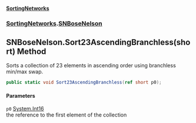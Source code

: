 #### [SortingNetworks](index.md 'index')
### [SortingNetworks](SortingNetworks.md 'SortingNetworks').[SNBoseNelson](SortingNetworks_SNBoseNelson.md 'SortingNetworks.SNBoseNelson')
## SNBoseNelson.Sort23AscendingBranchless(short) Method
Sorts a collection of 23 elements in ascending order using branchless min/max swap.  
```csharp
public static void Sort23AscendingBranchless(ref short p0);
```
#### Parameters
<a name='SortingNetworks_SNBoseNelson_Sort23AscendingBranchless(short)_p0'></a>
`p0` [System.Int16](https://docs.microsoft.com/en-us/dotnet/api/System.Int16 'System.Int16')  
the reference to the first element of the collection
  
